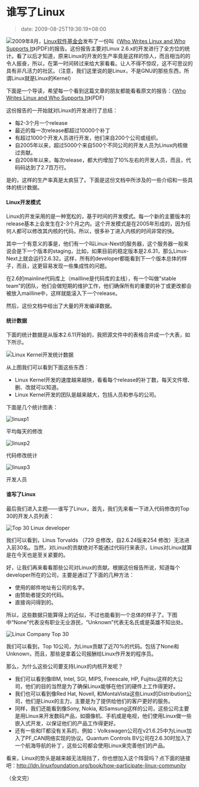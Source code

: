 # 谁写了Linux
>date: 2009-08-25T19:36:19+08:00


[![](http://www.linuxfoundation.org/sites/www.linuxfoundation.org/themes/opensourcery/images/linux-foundation.png)](http://www.linuxfoundation.org/sites/www.linuxfoundation.org/themes/opensourcery/images/linux-foundation.png)2009年8月，[Linux软件基金会](http://www.linuxfoundation.org/)发布了一份叫《[Who Writes Linux and Who Supports It](http://www.linuxfoundation.org/publications/whowriteslinux.pdf)》(PDF)的报告。这份报告主要对Linux 2.6.x的开发进行了全方位的统计。看了以后才知道，原来Linux的开发的生产率竟是这样的惊人，而且相当的的令人振奋，所以，在第一时间转过来给大家看看。让人不得不惊叹，这不可思议的具有非凡活力的社区。（注意，我们这里说的是Linux，不是GNU的那些东西，所谓Linux就是Linux的Kernel）


下面是一个导读，希望每一个看到这篇文章的朋友都能看看原文的报告：《[Who Writes Linux and Who Supports It](http://www.linuxfoundation.org/publications/whowriteslinux.pdf)》(PDF)


这份报告的一开始就对Linux的开发进行了总结：


* 每2-3个月一个release
* 最近的每一次release都超过10000个补丁
* 有超过1000个开发人员进行开发，他们来自200个公司或组织。
* 自2005年以来，超过5000个来自500个不同公司的开发人员为Linux内核做过贡献。
* 自2008年以来，每次release，都大约增加了10%左右的开发人员，而且，代码码达到了2.7百万行。


是的，这样的生产率真是太疯狂了。下面是这份文档中所涉及的一些介绍和一些具体的统计数据。



#### Linux开发模式


Linux的开发采用的是一种宽松的，基于时间的开发模式。每一个新的主要版本的release基本上会发生在2-3个月之内。这个开发模式是在2005年形成的，因为任何人都可以修改其内核的代码，所以，很多补丁进入内核的时间非常的快。


其中一个有意义的事是，他们有一个叫Linux-Next的服务器，这个服务器一般来说会是下一个版本的staging，比如，如果目前的稳定版本是2.6.31，那么Linux-Next上就会运行2.6.32。这样，所有的developer都能看到下一个版本总体的样子，而且，这更容易发现一些集成性的问题。


在2.6的mainline代码库上（mailline是代码库的主线），有一个叫做“stable team”的团队，他们会做短期的维护工作，他们确保所有的重要的补丁或更改都会被放入mailline中，这样就能滚入下一个release。


然后，这份文档中给出了大量的开发编译数据。


#### 统计数据


下面的统计数据是从版本2.6.11开始的，我把源文件中的表格合并成一个大表，如下所示。


![Linux Kernel开发统计数据](/assets/images/coolshell.cn/wp-content/uploads/2009/08/Linux-Stat.png "Linux Kernel开发统计数据")


从上图我们可以看到下面这些东西：


* Linux Kernel开发的速度越来越快，看看每个release的补丁数，每天文件增、删、改就可以知道。
* Linux Kernel开发的团队是越来越大，包括人员和参与的公司。


下面是几个统计图表：


![linuxp1](/assets/images/coolshell.cn/wp-content/uploads/2009/08/linuxp1.png "平均每天的修改")  

平均每天的修改


![linuxp2](/assets/images/coolshell.cn/wp-content/uploads/2009/08/linuxp2.png "代码修改统计")  

代码修改统计


![linuxp3](/assets/images/coolshell.cn/wp-content/uploads/2009/08/linuxp3.png "开发人员")  

开发人员


#### 谁写了Linux


最后我们进入主题——谁写了Linux，首先，我们先来看一下进入代码修改的Top 30的开发人员列表：


![Top 30 Linux developer](/assets/images/coolshell.cn/wp-content/uploads/2009/08/Linux-developer.png "Top 30 Linux developer")


我们可以看到，Linus Torvalds （729 总修改，自2.6.24版来254 修改）无法进入前30名。当然，对Linux的贡献绝对不能通过代码行来表示，Linus对Linux就算是在今天也是至关紧要的。


好，让我们再来看看那些公司对Linux的贡献。根据这份报告所说，知道每个developer所在的公司，主要是通过了下面的几种方法：


* 使用的邮件地址有公司的名字。
* 由赞助者提交的代码。
* 直接询问得到的。


所以，这些数据只能算得上的近似，不过也能看到一个总体的样子了。下图中“None”代表没有职业无业游民，“Unknown”代表无名氏或是英雄不知出处。


![Linux Company Top 30](/assets/images/coolshell.cn/wp-content/uploads/2009/08/linux-company.png "Linux Company Top 30")


我们可以看到，Top 10公司，为Linux贡献了近70%的代码。包括了None和Unknown，而且，那些是拿着公司报酬给Linux作开发的程序员。


那么，为什么这些公司要支持Linux的内核开发呢？


* 我们可以看到像IBM, Intel, SGI, MIPS, Freescale, HP, Fujitsu这样的大公司，他们的目的当然是为了确保Linux能够在他们的硬件上工作得更好。
* 我们也可以看到像Red Hat, Novell, 和MontaVista这些Linux的Distribution公司，他们是Linux的主力，主要是为了提供给他们的客户更好的服务。
* 同样，我们还能看到像Sony, Nokia, 和Samsung这样的公司，这些公司主要是用Linux来开发数码产品，如摄像机、手机或是电视，他们使用Linux做一些嵌入式开发，以保证他们的产品工作得更好。
* 还有一些和IT都没有关系的，例如：Volkswagen公司在v21.6.25中为Linux加入了PF\_CAN网络实现的协议。Quantum Controls BV公司在2.6.30时加入了一个航海导航的补丁，这些公司都会使用Linux来完善他们的产品。


看来，Linux的势头是越来越无法阻挡了，你也想加入这个阵营吗？点下面的链接吧：<http://ldn.linuxfoundation.org/book/how-participate-linux-community>


（全文完）


